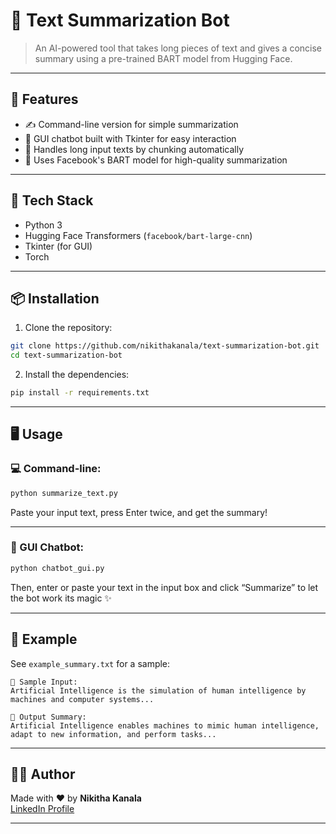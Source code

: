 # 🧠 Text Summarization Bot

> An AI-powered tool that takes long pieces of text and gives a concise summary using a pre-trained BART model from Hugging Face.

---

## 🚀 Features

- ✍️ Command-line version for simple summarization
- 💬 GUI chatbot built with Tkinter for easy interaction
- 📄 Handles long input texts by chunking automatically
- 🤖 Uses Facebook's BART model for high-quality summarization

---

## 🧰 Tech Stack

- Python 3
- Hugging Face Transformers (`facebook/bart-large-cnn`)
- Tkinter (for GUI)
- Torch

---

## 📦 Installation

1. Clone the repository:

```bash
git clone https://github.com/nikithakanala/text-summarization-bot.git
cd text-summarization-bot
```

2. Install the dependencies:

```bash
pip install -r requirements.txt
```

---

## 🖥️ Usage

### 💻 Command-line:

```bash
python summarize_text.py
```
Paste your input text, press Enter twice, and get the summary!

---

### 💬 GUI Chatbot:

```bash
python chatbot_gui.py
```

Then, enter or paste your text in the input box and click “Summarize” to let the bot work its magic ✨

---

## 📂 Example

See `example_summary.txt` for a sample:

```
📄 Sample Input:
Artificial Intelligence is the simulation of human intelligence by machines and computer systems...

🧠 Output Summary:
Artificial Intelligence enables machines to mimic human intelligence, adapt to new information, and perform tasks...
```

---

## 👩‍💻 Author

Made with ❤️ by **Nikitha Kanala**  
[LinkedIn Profile](https://www.linkedin.com/in/nikitha-kanala-834305293/)



---

